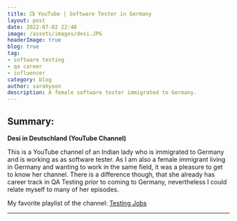 ```yaml
---
title: 📺 YouTube | Software Tester in Germany 
layout: post
date: 2022-07-02 22:48
image: /assets/images/desi.JPG
headerImage: true
blog: true
tag:
- software testing
- qa career
- influencer
category: blog
author: sarahyoon
description: A female software tester immigrated to Germany.
---
```


## Summary:

<strong>Desi in Deutschland (YouTube Channel)</strong>
    
This is a YouTube channel of an Indian lady who is immigrated to Germany and is working as as software tester.
As I am also a female immigrant living in Germany and wanting to work in the same field, it was a pleasure to get to know her channel.
There is a difference though, that she already has career track in QA Testing prior to coming to Germany, nevertheless I could relate myself to many of her episodes.

My favorite playlist of the channel: 
[Testing Jobs](https://youtube.com/playlist?list=PLSEcyjo0ej2wzmEFvjkwfuOC5mPs3LPfH)


---

